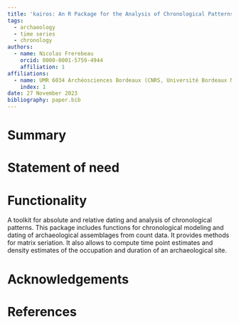 ```yaml
---
title: 'kairos: An R Package for the Analysis of Chronological Patterns from Archaeological Count Data'
tags:
  - archaeology
  - time series
  - chronology
authors:
  - name: Nicolas Frerebeau
    orcid: 0000-0001-5759-4944
    affiliation: 1
affiliations:
  - name: UMR 6034 Archéosciences Bordeaux (CNRS, Université Bordeaux Montaigne, Université de Bordeaux, EPHE)
    index: 1
date: 27 November 2023
bibliography: paper.bib
---
```


# Summary

# Statement of need

# Functionality

A toolkit for absolute and relative dating and analysis of
chronological patterns. This package includes functions for
chronological modeling and dating of archaeological assemblages from
count data. It provides methods for matrix seriation. It also allows
to compute time point estimates and density estimates of the
occupation and duration of an archaeological site.

# Acknowledgements

# References
